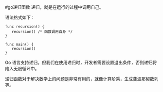 #go递归函数
递归，就是在运行的过程中调用自己。

语法格式如下：

	func recursion() {
	   recursion() /* 函数调用自身 */
	}
	
	func main() {
	   recursion()
	}
Go 语言支持递归。但我们在使用递归时，开发者需要设置退出条件，否则递归将陷入无限循环中。

递归函数对于解决数学上的问题是非常有用的，就像计算阶乘，生成斐波那契数列等。